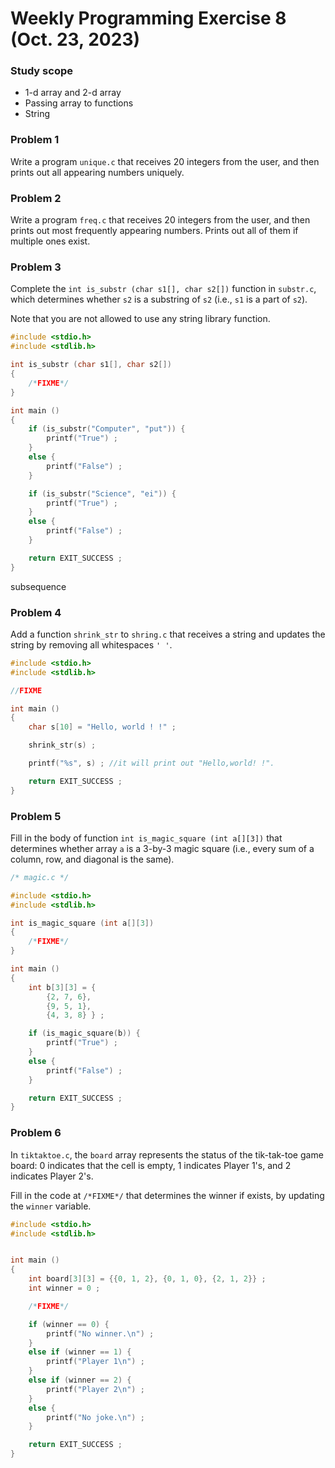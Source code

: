 # Weekly Programming Exercise 8 (Oct. 23, 2023)

### Study scope
* 1-d array and 2-d array
* Passing array to functions
* String

### Problem 1 ###

Write a program ``unique.c`` that receives 20 integers from the user, and then prints out all appearing numbers uniquely.

### Problem 2 ###

Write a program ``freq.c`` that receives 20 integers from the user, and then prints out most frequently appearing numbers. Prints out all of them if multiple ones exist.

### Problem 3 ###

Complete the ``int is_substr (char s1[], char s2[])`` function in ``substr.c``, which determines whether ``s2`` is a substring of ``s2`` (i.e., ``s1`` is a part of ``s2``).

Note that you are not allowed to use any string library function.

```C
#include <stdio.h>
#include <stdlib.h>

int is_substr (char s1[], char s2[])
{
	/*FIXME*/
}

int main ()
{
	if (is_substr("Computer", "put")) {
		printf("True") ;
	}
	else {
		printf("False") ;
	}

	if (is_substr("Science", "ei")) {
		printf("True") ;
	}
	else {
		printf("False") ;
	}

	return EXIT_SUCCESS ;
}
```

subsequence

### Problem 4 ###

Add a function ``shrink_str`` to ``shring.c`` that receives a string and updates the string by removing all whitespaces ``' '``.

```C
#include <stdio.h>
#include <stdlib.h>

//FIXME

int main ()
{
	char s[10] = "Hello, world ! !" ;

	shrink_str(s) ;

	printf("%s", s) ; //it will print out "Hello,world! !".

	return EXIT_SUCCESS ;
}
```


### Problem 5 ###

Fill in the body of function ``int is_magic_square (int a[][3])`` that determines whether array ``a`` is a 3-by-3 magic square (i.e., every sum of a column, row, and diagonal is the same).

```C
/* magic.c */

#include <stdio.h>
#include <stdlib.h>

int is_magic_square (int a[][3]) 
{
	/*FIXME*/
}

int main ()
{
	int b[3][3] = {
		{2, 7, 6}, 
		{9, 5, 1}, 
		{4, 3, 8} } ;

	if (is_magic_square(b)) {
		printf("True") ;
	}
	else {
		printf("False") ;
	}

	return EXIT_SUCCESS ;
}
```

### Problem 6 ###

In ``tiktaktoe.c``, the ``board`` array represents the status of the tik-tak-toe game board: 0 indicates that the cell is empty, 1 indicates Player 1's, and 2 indicates Player 2's.

Fill in the code at ``/*FIXME*/`` that determines the winner if exists, by updating the ``winner`` variable.


```C
#include <stdio.h>
#include <stdlib.h>


int main ()
{
	int board[3][3] = {{0, 1, 2}, {0, 1, 0}, {2, 1, 2}} ;
	int winner = 0 ;

	/*FIXME*/

	if (winner == 0) {
		printf("No winner.\n") ;
	}
	else if (winner == 1) {
		printf("Player 1\n") ;
	}
	else if (winner == 2) {
		printf("Player 2\n") ;
	}
	else {
		printf("No joke.\n") ;
	}

	return EXIT_SUCCESS ;
}
```

